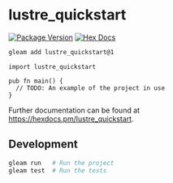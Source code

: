 # lustre_quickstart

[![Package Version](https://img.shields.io/hexpm/v/lustre_quickstart)](https://hex.pm/packages/lustre_quickstart)
[![Hex Docs](https://img.shields.io/badge/hex-docs-ffaff3)](https://hexdocs.pm/lustre_quickstart/)

```sh
gleam add lustre_quickstart@1
```
```gleam
import lustre_quickstart

pub fn main() {
  // TODO: An example of the project in use
}
```

Further documentation can be found at <https://hexdocs.pm/lustre_quickstart>.

## Development

```sh
gleam run   # Run the project
gleam test  # Run the tests
```
